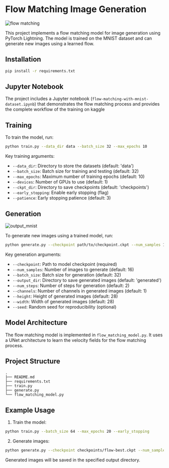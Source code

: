 # Flow Matching Image Generation
![flow matching](https://github.com/user-attachments/assets/78d56f06-29e7-461c-9f9d-0d024549f853)


This project implements a flow matching model for image generation using PyTorch Lightning. The model is trained on the MNIST dataset and can generate new images using a learned flow.

## Installation

```bash
pip install -r requirements.txt
```
## Jupyter Notebook

The project includes a Jupyter notebook (`flow-matching-with-mnist-dataset.ipynb`) that demonstrates the flow matching process and provides the complete workflow of the training on kaggle

## Training

To train the model, run:

```bash
python train.py --data_dir data --batch_size 32 --max_epochs 10
```

Key training arguments:
- `--data_dir`: Directory to store the datasets (default: 'data')
- `--batch_size`: Batch size for training and testing (default: 32)
- `--max_epochs`: Maximum number of training epochs (default: 10)
- `--devices`: Number of GPUs to use (default: 1)
- `--ckpt_dir`: Directory to save checkpoints (default: 'checkpoints')
- `--early_stopping`: Enable early stopping (flag)
- `--patience`: Early stopping patience (default: 3)

## Generation
![output_mnist](https://github.com/user-attachments/assets/a0c66b52-49f4-40bc-bec4-132f8ef2df35)

To generate new images using a trained model, run:

```bash
python generate.py --checkpoint path/to/checkpoint.ckpt --num_samples 16
```

Key generation arguments:
- `--checkpoint`: Path to model checkpoint (required)
- `--num_samples`: Number of images to generate (default: 16)
- `--batch_size`: Batch size for generation (default: 32)
- `--output_dir`: Directory to save generated images (default: 'generated')
- `--num_steps`: Number of steps for generation (default: 2)
- `--channels`: Number of channels in generated images (default: 1)
- `--height`: Height of generated images (default: 28)
- `--width`: Width of generated images (default: 28)
- `--seed`: Random seed for reproducibility (optional)

## Model Architecture

The flow matching model is implemented in `flow_matching_model.py`. It uses a UNet architecture to learn the velocity fields for the flow matching process.

## Project Structure

```
.
├── README.md
├── requirements.txt
├── train.py
├── generate.py
└── flow_matching_model.py
```

## Example Usage

1. Train the model:
```bash
python train.py --batch_size 64 --max_epochs 20 --early_stopping
```

2. Generate images:
```bash
python generate.py --checkpoint checkpoints/flow-best.ckpt --num_samples 100 --num_steps 4
```

Generated images will be saved in the specified output directory.
